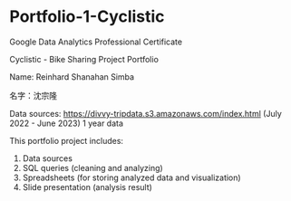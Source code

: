 # Portfolio-1-Cyclistic
Google Data Analytics Professional Certificate

Cyclistic - Bike Sharing Project Portfolio

Name: Reinhard Shanahan Simba

名字：沈宗隆

Data sources: https://divvy-tripdata.s3.amazonaws.com/index.html (July 2022 - June 2023) 1 year data

This portfolio project includes:
1. Data sources
2. SQL queries (cleaning and analyzing)
3. Spreadsheets (for storing analyzed data and visualization)
4. Slide presentation (analysis result)
